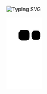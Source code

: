 <!---
- 👋 Hi, I’m @redwane-ai
- 👀 I’m interested in ...
- 🌱 I’m currently learning ...
- 💞️ I’m looking to collaborate on ...
- 📫 How to reach me ...

--->

![Typing SVG](https://readme-typing-svg.demolab.com?font=Fira+Code&pause=1000&width=435&lines=Hello+!;I'm+redwane-ai;I'm+a+Data+Scientist;and+AI+developer;...)

<img src="https://raw.githubusercontent.com/muhiqsimui/muhiqsimui/output/github-contribution-grid-snake.svg" />

<!---
redwane-ai/redwane-ai is a ✨ special ✨ repository because its `README.md` (this file) appears on your GitHub profile.
You can click the Preview link to take a look at your changes.
--->
